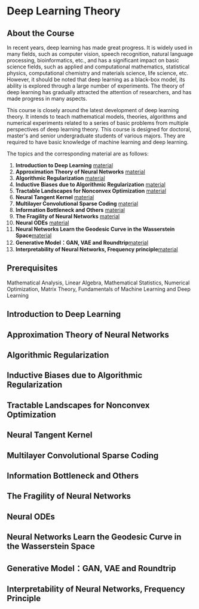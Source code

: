 # Deep Learning Theory

## About the Course
In recent years, deep learning has made great progress. It is widely used in many fields, such as computer vision, speech recognition, natural language processing, bioinformatics, etc., and has a significant impact on basic science fields, such as applied and computational mathematics, statistical physics, computational chemistry and materials science, life science, etc. However, it should be noted that deep learning as a black-box model, its ability is explored through a large number of experiments. The theory of deep learning has gradually attracted the attention of researchers, and has made progress in many aspects.

This course is closely around the latest development of deep learning theory. It intends to teach mathematical models, theories, algorithms and numerical experiments related to a series of basic problems from multiple perspectives of deep learning theory. This course is designed for doctoral, master's and senior undergraduate students of various majors. They are required to have basic knowledge of machine learning and deep learning.


The topics and the corresponding material are as follows:
  1. **Introduction to Deep Learning**  [material](#Introduction-to-deep-learning) 
  2. **Approximation Theory of Neural Networks** [material](#Approximation-Theory-of-Neural-Networks) 
  3. **Algorithmic Regularization** [material](#Algorithmic-Regularization)
  4. **Inductive Biases due to Algorithmic Regularization** [material](#Inductive-Biases-due-to-Algorithmic-Regularization) 
  5. **Tractable Landscapes for Nonconvex Optimization** [material](#Tractable-Landscapes-for-Nonconvex-Optimization)
  6. **Neural Tangent Kernel** [material](#Neural-Tangent-Kernel)
  7. **Multilayer Convolutional Sparse Coding** [material](#Multilayer-Convolutional-Sparse-Coding)
  8. **Information Bottleneck and Others** [material](#Information-Bottleneck-and-Others)
  9. **The Fragility of Neural Networks** [material](#The-Fragility-of-Neural-Networks) 
  10. **Neural ODEs** [material](#Neural-ODEs) 
  11. **Neural Networks Learn the Geodesic Curve in the Wasserstein Space**[material](#Neural-Networks-Learn-the-Geodesic-Curve-in-the-Wasserstein-Space)
  12. **Generative Model：GAN, VAE and Roundtrip**[material](#Generative-Model：-GAN,-VAE-and-Roundtrip)
  13. **Interpretability of Neural Networks, Frequency principle**[material](#Interpretability-of-Neural-Networks,-Frequency-principle)

##  Prerequisites

Mathematical Analysis, Linear Algebra, Mathematical Statistics, Numerical Optimization, Matrix Theory, Fundamentals of Machine Learning and Deep Learning

## Introduction to Deep Learning

## Approximation Theory of Neural Networks

## Algorithmic Regularization

## Inductive Biases due to Algorithmic Regularization

## Tractable Landscapes for Nonconvex Optimization 

## Neural Tangent Kernel

## Multilayer Convolutional Sparse Coding

## Information Bottleneck and Others

## The Fragility of Neural Networks

## Neural ODEs

## Neural Networks Learn the Geodesic Curve in the Wasserstein Space

## Generative Model：GAN, VAE and Roundtrip

## Interpretability of Neural Networks, Frequency Principle




